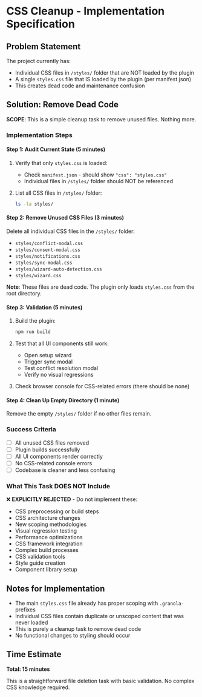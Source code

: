 # CSS Cleanup - Implementation Specification

## Problem Statement

The project currently has:
- Individual CSS files in `/styles/` folder that are NOT loaded by the plugin
- A single `styles.css` file that IS loaded by the plugin (per manifest.json)
- This creates dead code and maintenance confusion

## Solution: Remove Dead Code

**SCOPE**: This is a simple cleanup task to remove unused files. Nothing more.

### Implementation Steps

#### Step 1: Audit Current State (5 minutes)
1. Verify that only `styles.css` is loaded:
   - Check `manifest.json` - should show `"css": "styles.css"`
   - Individual files in `/styles/` folder should NOT be referenced

2. List all CSS files in `/styles/` folder:
   ```bash
   ls -la styles/
   ```

#### Step 2: Remove Unused CSS Files (3 minutes)
Delete all individual CSS files in the `/styles/` folder:
- `styles/conflict-modal.css`
- `styles/consent-modal.css`
- `styles/notifications.css`
- `styles/sync-modal.css`
- `styles/wizard-auto-detection.css`
- `styles/wizard.css`

**Note**: These files are dead code. The plugin only loads `styles.css` from the root directory.

#### Step 3: Validation (5 minutes)
1. Build the plugin:
   ```bash
   npm run build
   ```

2. Test that all UI components still work:
   - Open setup wizard
   - Trigger sync modal
   - Test conflict resolution modal
   - Verify no visual regressions

3. Check browser console for CSS-related errors (there should be none)

#### Step 4: Clean Up Empty Directory (1 minute)
Remove the empty `/styles/` folder if no other files remain.

### Success Criteria
- [ ] All unused CSS files removed
- [ ] Plugin builds successfully  
- [ ] All UI components render correctly
- [ ] No CSS-related console errors
- [ ] Codebase is cleaner and less confusing

### What This Task DOES NOT Include

❌ **EXPLICITLY REJECTED** - Do not implement these:
- CSS preprocessing or build steps
- CSS architecture changes
- New scoping methodologies
- Visual regression testing
- Performance optimizations
- CSS framework integration
- Complex build processes
- CSS validation tools
- Style guide creation
- Component library setup

## Notes for Implementation

- The main `styles.css` file already has proper scoping with `.granola-` prefixes
- Individual CSS files contain duplicate or unscoped content that was never loaded
- This is purely a cleanup task to remove dead code
- No functional changes to styling should occur

## Time Estimate
**Total: 15 minutes**

This is a straightforward file deletion task with basic validation. No complex CSS knowledge required.
